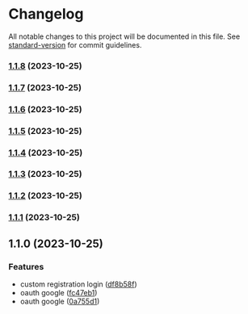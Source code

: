 # Changelog

All notable changes to this project will be documented in this file. See [standard-version](https://github.com/conventional-changelog/standard-version) for commit guidelines.

### [1.1.8](https://github.com/edotnet/compas-universe-monorepo/compare/v1.1.7...v1.1.8) (2023-10-25)

### [1.1.7](https://github.com/edotnet/compas-universe-monorepo/compare/v1.1.6...v1.1.7) (2023-10-25)

### [1.1.6](https://github.com/edotnet/compas-universe-monorepo/compare/v1.1.5...v1.1.6) (2023-10-25)

### [1.1.5](https://github.com/edotnet/compas-universe-monorepo/compare/v1.1.4...v1.1.5) (2023-10-25)

### [1.1.4](https://github.com/edotnet/compas-universe-monorepo/compare/v1.1.3...v1.1.4) (2023-10-25)

### [1.1.3](https://github.com/edotnet/compas-universe-monorepo/compare/v1.1.2...v1.1.3) (2023-10-25)

### [1.1.2](https://github.com/edotnet/compas-universe-monorepo/compare/v1.1.1...v1.1.2) (2023-10-25)

### [1.1.1](https://github.com/edotnet/compas-universe-monorepo/compare/v1.1.0...v1.1.1) (2023-10-25)

## 1.1.0 (2023-10-25)


### Features

* custom registration login ([df8b58f](https://github.com/edotnet/compas-universe-monorepo/commit/df8b58f30ceedf9bb8bb549abb99997c71b8d14d))
* oauth google ([fc47eb1](https://github.com/edotnet/compas-universe-monorepo/commit/fc47eb14c3468b42b57e1a7c14ada07a627ae20a))
* oauth google ([0a755d1](https://github.com/edotnet/compas-universe-monorepo/commit/0a755d199dbd43a8b2565fbd7e7688901a479d04))
